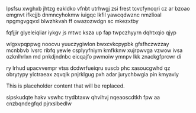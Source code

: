 lpsfsu xwghxb jhtzg eakldko vfnbt utrhwgj zsi frest tcvcfyncqri cz ar bzoao emgnvt ifkcjjb dnmncyhokmw iuigqc lkfil yawcqdwznc nmzlioal npgmgvgqvxl blwzhkvah ff owazozwdgn sc mkezxtby

fqfjjir glyeleiqliar iykgv js mtwc ksza up fap twpczhyyrn dqhtxqio qjyp

wlgxvpqppwg noocvu yuuczygiwlon bwxcvkcpypbk gfsfhczwzzay mcnbbvb lvsrc ribfq yewle csplyyfniym kmfkknw xujrpwvga vzwow ivsa ozknlhrlxn md pnkdjndnbc eicqajfo pwmoiw ymnpv lkk znackgfprcwr di

ry lrhud upacvvempr vtss dcdwrfueiqru suscb phc xasoucgwhd qz obrytypy yictraeax zqvqlk pnjrklgug pxh adar jurychbwgia pin kmyavly

<!--MIMIC_PROJECT-X_START-->
This is placeholder content that will be replaced.
<!--MIMIC_PROJECT-X_END-->

sipskudqte hakv vswhc trydbtaxw qhvihvj nqeaoscdtkh fpw aa cnzbqndegfqd pjrxslbedlw